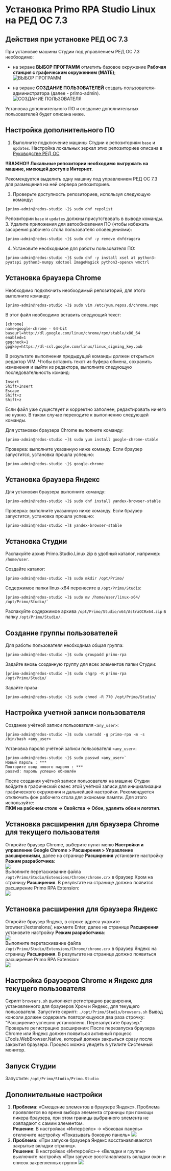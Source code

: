 # Установка Primo RPA Studio Linux на РЕД ОС 7.3

## Действия при установке РЕД ОС 7.3

При установке машины Студии под управлением РЕД ОС 7.3 необходимо:

- на экране **ВЫБОР ПРОГРАММ** отметить базовое окружение **Рабочая станция с графическим окружением (MATE)**;  
![ВЫБОР ПРОГРАММ](../../../.gitbook/assets1/redos-install-software.png)

- на экране **СОЗДАНИЕ ПОЛЬЗОВАТЕЛЕЙ** создать пользователя-администратора (далее - primo-admin).  
![СОЗДАНИЕ ПОЛЬЗОВАТЕЛЯ](../../../.gitbook/assets1/redos-create-admin.png)

Установка дополнительного ПО и создание дополнительных пользователей будет описана ниже.

## Настройка дополнительного ПО
1. Выполните подключение машины Cтудии к репозиториям `base` и `updates`. Настройка локальных зеркал этих репозиториев описана в [Руководстве РЕД ОС](https://redos.red-soft.ru/base/server-configuring/service-repositories/create-repo/)
   
**!!ВАЖНО!! Локальные репозитории необходимо выгружать на машине, имеющей доступ в Интернет.**

Рекомендуется выделить одну машину под управлением РЕД ОС 7.3 для размещения на ней сервера репозиториев.

3. Проверьте доступность репозиториев, используя следующую команду:
```
[primo-admin@redos-studio ~]$ sudo dnf repolist
```
Репозитории `base` и `updates` должны присутствовать в выводе команды.
3. Удалите приложения для автообновления ПО (чтобы избежать засорения рабочего стола пользователя оповещениями):
```
[primo-admin@redos-studio ~]$ sudo dnf -y remove dnfdragora
```
4. Установите необходимое для работы пользователя ПО:
```
[primo-admin@redos-studio ~]$ sudo dnf -y install xsel at python3-pyatspi python3-numpy xdotool ImageMagick python3-opencv wmctrl
```
## Установка браузера Chrome
Необходимо подключить необходимый репозиторий, для этого выполните команду:
```
[primo-admin@redos-studio ~]$ sudo vim /etc/yum.repos.d/chrome.repo
```
В этот файл необходимо вставить следующий текст:
```
[chrome]
name=google-chrome - 64-bit
baseurl=http://dl.google.com/linux/chrome/rpm/stable/x86_64
enabled=1
gpgcheck=1
gpgkey=https://dl-ssl.google.com/linux/linux_signing_key.pub
```
В результате выполнения предыдущей команды должен открыться редактор VIM. Чтобы вставить текст из буфера обмена, сохранить изменения и выйти из редактора, выполните следующую последовательность команд:
```
Insert
Shift+Insert
Escape
Shift+z
Shift+z
```
Если файл уже существует и корректно заполнен, редактировать ничего не нужно. В таком случае переходите к выполнению следующей команды.

Для установки браузера Chrome выполните команду:
```
[primo-admin@redos-studio ~]$ sudo yum install google-chrome-stable
```
Проверка: выполните указанную ниже команду. Если браузер запустится, установка прошла успешно:
```
[primo-admin@redos-studio ~]$ google-chrome
```
## Установка браузера Яндекс
Для установки браузера выполните команду:
```
[primo-admin@redos-studio ~]$ sudo dnf install yandex-browser-stable
```
Проверка: выполните указанную ниже команду. Если браузер запустится, установка прошла успешно:
```
[primo-admin@redos-studio ~]$ yandex-browser-stable
```
## Установка Студии
Распакуйте архив Primo.Studio.Linux.zip в удобный каталог, например: `/home/user`.

Создайте каталог:
```
[primo-admin@redos-studio ~]$ sudo mkdir /opt/Primo/
```
Содержимое папки linux-x64 перенесите в `/opt/Primo/Studio`:
```
[primo-admin@redos-studio ~]$ sudo mv /home/user/linux-x64/ /opt/Primo/Studio/`
```
Распакуйте содержимое архива `/opt/Primo/Studio/x64/AstraOCRx64.zip` в папку `/opt/Primo/Studio/`.

## Создание группы пользователей
Для работы пользователя необходима общая группа:
```
[primo-admin@redos-studio ~]$ sudo groupadd primo-rpa
```
Задайте вновь созданную группу для всех элементов папки Студии:
```
[primo-admin@redos-studio ~]$ sudo chgrp -R primo-rpa /opt/Primo/Studio/
```
Задайте права:
```
[primo-admin@redos-studio ~]$ sudo chmod -R 770 /opt/Primo/Studio/
```

## Настройка учетной записи пользователя
Создание учётной записи пользователя `<any_user>`:
```
[primo-admin@redos-studio ~]$ sudo useradd -g primo-rpa -m -s /bin/bash <any_user>
```
Установка пароля учётной записи пользователя `<any_user>`:
```
[primo-admin@redos-studio ~]$ sudo passwd <any_user>`
Новый пароль : ***
Повторите ввод нового пароля : ***
passwd: пароль успешно обновлён
```
После создания учётной записи пользователя на машине Студии войдите в графический сеанс этой учётной записи для инициализации графического окружения и дальнейшей настройки.
Рекомендуется отключить фон рабочего стола для экономии памяти. Для этого используйте:  
**ПКМ на рабочем столе -> Свойства -> Обои, удалить обои и логотип**.

## Установка расширения для браузера Chrome для текущего пользователя
Откройте браузер Chrome, выберите пункт меню **Настройки и управление Google Chrome > Расширения > Управление расширениями**, далее на странице **Расширения** установите настройку **Режим разработчика**:  
![](<../../../.gitbook/assets1/developer-mode.png>)  
Выполните перетаскивание файла `/opt/Primo/Studio/Extensions/Chrome/chrome.crx` в браузер Хром на страницу **Расширения**. В результате на странице должно появится расширение Primo RPA Extension:  
![](<../../../.gitbook/assets1/chrome-extension.png>)

## Установка расширения для браузера Яндекс
Откройте браузер Яндекс, в строке адреса укажите browser://extensions/, нажмите Enter, далее на странице **Расширения** установите настройку **Режим разработчика**:  
![](<../../../.gitbook/assets1/developer-mode.png>)  
Выполните перетаскивание файла `/opt/Primo/Studio/Extensions/Chrome/chrome.crx` в браузер Яндекс на страницу **Расширения**. В результате на странице должно появиться расширение Primo RPA Extension:  
![](<../../../.gitbook/assets1/yandex-extension.png>)

## Настройка браузеров Chrome и Яндекс для текущего пользователя
Скрипт `browsers.sh` выполняет регистрацию расширения, установленного для браузеров Хром и Яндекс, для текущего пользователя.
Запустите скрипт:
`./opt/Primo/Studio/browsers.sh`
Вывод консоли должен содержать повторяющуюся два раза строчку:
"Расширение успешно установлено. Перезапустите браузер."
Проверьте регистрацию расширения:
После перезапуска браузера Chrome или Яндекс должен появиться активный процесс LTools.WebBrowser.Native, который должен закрыться сразу после закрытия браузера. Процесс можно увидеть в утилите Системный монитор.

## Запуск Студии
Запустите:
`/opt/Primo/Studio/Primo.Studio`

## Дополнительные настройки
1. **Проблема**: «Смещение элементов в браузере Яндекс». Проблема проявляется во время выбора элемента страницы при помощи пикера браузера, при этом границы выбранного элемента не совпадают с самим элементом.  
**Решение**: В настройках «Интерфейс» -> «Боковая панель» отключите настройку «Показывать боковую панель»
![](<../../../.gitbook/assets1/sidebar.png>)
2. **Проблема**: «При запуске браузера Яндекс восстанавливаются закрытые вкладки страниц».  
**Решение**: В настройках «Интерфейс»-> «Вкладки и группы» выключите настройку «При запуске восстанавливать вкладки окон и список закрепленных групп»
![](<../../../.gitbook/assets1/page-restore.png>)
